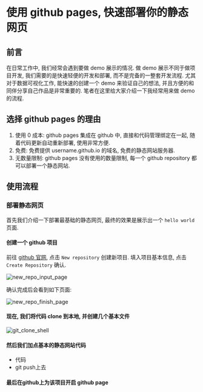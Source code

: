 # 使用 github pages, 快速部署你的静态网页

## 前言

在日常工作中, 我们经常会遇到要做 demo 展示的情况. 做 demo 展示不同于做项目开发, 我们需要的是快速轻便的开发和部署, 而不是完备的一整套开发流程.
尤其对于数据可视化工作, 能快速的创建一个 demo 来验证自己的想法, 并且方便的和同伴分享自己作品是非常重要的.
笔者在这里给大家介绍一下我经常用来做 demo 的流程.

## 选择 github pages 的理由

1.  使用 0 成本: github pages 集成在 github 中, 直接和代码管理绑定在一起, 随着代码更新自动重新部署, 使用非常方便.
2.  免费: 免费提供 username.github.io 的域名, 免费的静态网站服务器.
3.  无数量限制: github pages 没有使用的数量限制, 每一个 github repository 都可以部署一个静态网站.

## 使用流程

### 部署静态网页

首先我们介绍一下部署最基础的静态网页, 最终的效果是展示出一个 `hello world` 页面.

#### 创建一个 github 项目

前往 [github 官网](https://github.com), 点击 `New repository` 创建新项目. 填入项目基本信息, 点击 `Create Repository` 确认.

![new_repo_input_page](https://raw.githubusercontent.com/ssthouse/d3-blog/master/use-github-page-efficiently/new_repo_input_page.png)

确认完成后会看到如下页面:

![new_repo_finish_page](https://raw.githubusercontent.com/ssthouse/d3-blog/master/use-github-page-efficiently/new_repo_finish_page.png)

#### 现在, 我们将代码 clone 到本地, 并创建几个基本文件

![git_clone_shell](https://raw.githubusercontent.com/ssthouse/d3-blog/master/use-github-page-efficiently/git_clone_shell.jpeg)

#### 然后我们加点基本的静态网站代码
- 代码
- git push上去

#### 最后在github上为该项目开启 github page